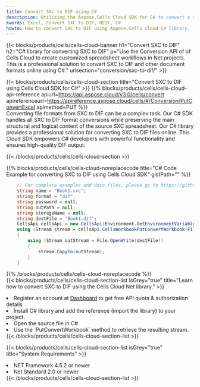 ```yaml
---
title: Convert SXC to DIF using C# 
description: Utilizing the Aspose.Cells Cloud SDK for C# to convert a SXC format file to a DIF format file. 
kwords: Excel, Convert SXC to DIF, REST, C#
howto: How to convert SXC to DIF using Aspose.Cells Cloud C# library.
---
```



{{< blocks/products/cells/cells-cloud-banner h1="Convert SXC to DIF" h2="C# library for converting SXC to DIF" p="Use the Conversion API of of Cells Cloud to create customized spreadsheet workflows in Net projects. This is a professional solution to convert SXC to DIF and other document formats online using C#." urlsection="conversion/sxc-to-dif/" >}}

{{< blocks/products/cells/cells-cloud-section  title="Convert SXC to DIF using Cells Cloud SDK for C#" >}}
{{% blocks/products/cells/cells-cloud-api-reference  apiurl=https://api.aspose.cloud/v3.0/cells/convert  apireferenceurl=https://apireference.aspose.cloud/cells/#/Conversion/PutConvertExcel  apimethod=PUT %}}
<br/>
Converting file formats from SXC to DIF can be a complex task. Our C# SDK handles all SXC to DIF format conversions while preserving the main structural and logical content of the source SXC spreadsheet. Our C# library provides a professional solution for converting SXC to DIF files online. This Cloud SDK empowers C# developers with powerful functionality and ensures high-quality DIF output.

{{< /blocks/products/cells/cells-cloud-section >}}

{{% blocks/products/cells/cells-cloud-noreplacecode title="C# Code Example for converting SXC to DIF using Cells Cloud SDK" gistPath="" %}}
 
```cs
    // For complete examples and data files, please go to https://github.com/aspose-cells-cloud/aspose-cells-cloud-dotnet/
    string name = "Book1.sxc";
    string format = "dif";
    string password = null;
    string outPath = null;
    string storageName = null;
    string destFile = "Book1.dif";
    CellsApi cellsApi = new CellsApi(Environment.GetEnvironmentVariable("ProductClientId"), Environment.GetEnvironmentVariable("ProductClientSecret"));
    using (Stream stream = cellsApi.CellsWorkbookPutConvertWorkbook(File.OpenRead(name), format, password, outPath, storageName))
    {
        using (Stream outStream = File.OpenWrite(destFile))
        {
            stream.CopyTo(outStream);
        }
    }
```
 
{{% /blocks/products/cells/cells-cloud-noreplacecode  %}}
<br/>
{{< blocks/products/cells/cells-cloud-section-list isGrey="true"  title="Learn how to convert SXC to DIF using the Cells Cloud Net library." >}}
<li>Register an account at <a href="https://dashboard.aspose.cloud/">Dashboard</a> to get free API quota & authorization details</li>
<li>Install C# library and add the reference (import the library) to your project.</li>
<li>Open the source file in C#</li>
<li>Use the `PutConvertWorkbook` method to retrieve the resulting stream.</li>
{{< /blocks/products/cells/cells-cloud-section-list >}}

{{< blocks/products/cells/cells-cloud-section-list isGrey="true"  title="System Requirements" >}}
<li>NET Framework 4.5.2 or newer</li>
<li>Net Standard 2.0 or newer</li>
{{< /blocks/products/cells/cells-cloud-section-list >}}
